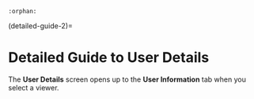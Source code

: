 ```{eval-rst}
:orphan:
```

(detailed-guide-2)=

# Detailed Guide to User Details


The **User Details** screen opens up to the **User Information** tab when you select a viewer. 



